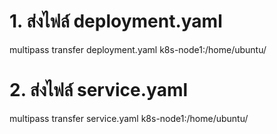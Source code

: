 # 1. ส่งไฟล์ deployment.yaml

multipass transfer deployment.yaml k8s-node1:/home/ubuntu/

# 2. ส่งไฟล์ service.yaml

multipass transfer service.yaml k8s-node1:/home/ubuntu/
